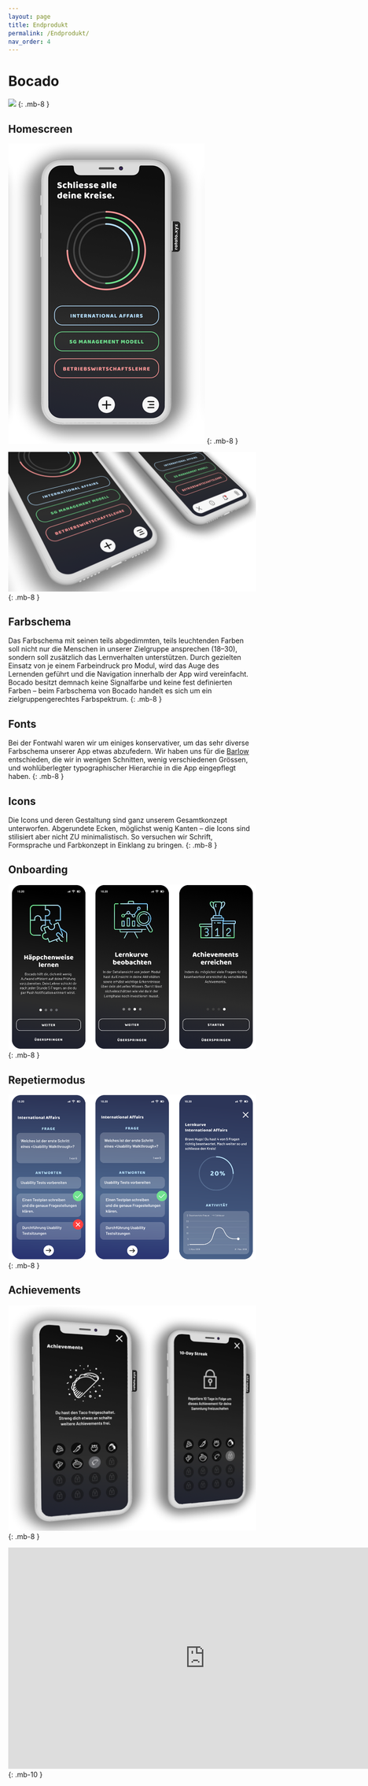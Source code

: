 ```yaml
---
layout: page
title: Endprodukt
permalink: /Endprodukt/
nav_order: 4
---
```


# Bocado
![](https://github.com/matthiasmeierkoch/hcd-documentation/blob/gh-pages/images/Rotato%20Movie%205.gif?raw=true)
{: .mb-8 }

## Homescreen
![](https://github.com/matthiasmeierkoch/hcd-documentation/blob/gh-pages/images/Rotato-Snapshot6_low1.png?raw=true)
{: .mb-8 }

![](https://github.com/matthiasmeierkoch/hcd-documentation/blob/gh-pages/images/Rotato-Snapshot7_low.png?raw=true)
{: .mb-8 }

## Farbschema
Das Farbschema mit seinen teils abgedimmten, teils leuchtenden Farben soll nicht nur die Menschen in unserer Zielgruppe ansprechen (18–30), sondern soll zusätzlich das Lernverhalten unterstützen. Durch gezielten Einsatz von je einem Farbeindruck pro Modul, wird das Auge des Lernenden geführt und die Navigation innerhalb der App wird vereinfacht.
Bocado besitzt demnach keine Signalfarbe und keine fest definierten Farben – beim Farbschema von Bocado handelt es sich um ein zielgruppengerechtes Farbspektrum.
{: .mb-8 }

## Fonts
Bei der Fontwahl waren wir um einiges konservativer, um das sehr diverse Farbschema unserer App etwas abzufedern. Wir haben uns für die [Barlow](https://fonts.google.com/specimen/Barlow) entschieden, die wir in wenigen Schnitten, wenig verschiedenen Grössen, und wohlüberlegter typographischer Hierarchie in die App eingepflegt haben.
{: .mb-8 }

## Icons
Die Icons und deren Gestaltung sind ganz unserem Gesamtkonzept unterworfen. Abgerundete Ecken, möglichst wenig Kanten – die Icons sind stilisiert aber nicht ZU minimalistisch. So versuchen wir Schrift, Formsprache und Farbkonzept in Einklang zu bringen.
{: .mb-8 }

## Onboarding
![](https://github.com/matthiasmeierkoch/hcd-documentation/blob/gh-pages/images/onboarding_3.png?raw=true)
{: .mb-8 }

## Repetiermodus
![](https://github.com/matthiasmeierkoch/hcd-documentation/blob/gh-pages/images/fragen_lernkurve.png?raw=true)
{: .mb-8 }

## Achievements
![](https://github.com/matthiasmeierkoch/hcd-documentation/blob/gh-pages/images/achievements_low.png?raw=true)
{: .mb-8 }

<iframe style="border: none;" width="800" height="450" src="https://www.figma.com/embed?embed_host=share&url=https%3A%2F%2Fwww.figma.com%2Fproto%2FGN1f3SvmzTkia4DAZaBix0%2FHi-Fi-Prototyp%3Fnode-id%3D249%253A5%26scaling%3Dscale-down" allowfullscreen></iframe>
{: .mb-10 }


